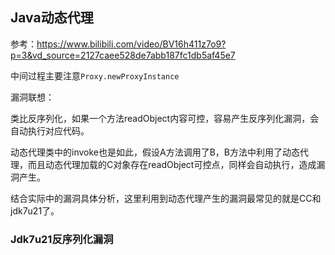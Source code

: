 ## Java动态代理

参考：https://www.bilibili.com/video/BV16h411z7o9?p=3&vd_source=2127caee528de7abb187fc1db5af45e7



中间过程主要注意`Proxy.newProxyInstance`



漏洞联想：

类比反序列化，如果一个方法readObject内容可控，容易产生反序列化漏洞，会自动执行对应代码。

动态代理类中的invoke也是如此，假设A方法调用了B，B方法中利用了动态代理，而且动态代理加载的C对象存在readObject可控点，同样会自动执行，造成漏洞产生。



结合实际中的漏洞具体分析，这里利用到动态代理产生的漏洞最常见的就是CC和jdk7u21了。

### Jdk7u21反序列化漏洞

